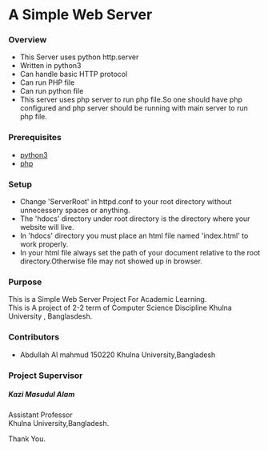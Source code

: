 # A Simple Web Server
### Overview
* This Server uses python http.server
* Written in python3
* Can handle basic HTTP protocol
* Can run PHP file
* Can run python file
* This server uses php server to run php file.So one should have php configured and php server should be running with main server to run php file.

### Prerequisites
* [python3](https://www.python.org/downloads/)
* [php](http://php.net/downloads.php)

### Setup
* Change 'ServerRoot' in httpd.conf to your root directory without unnecessery spaces or anything.
* The 'hdocs' directory under root directory is the directory where your website will live.
* In 'hdocs' directory you must place an html file named 'index.html' to work properly.
* In your html file always set the path of your document relative to the root directory.Otherwise file may not showed up in browser.

### Purpose
This is a Simple Web Server Project For Academic Learning. <br />
This is A project of 2-2 term of Computer Science Discipline Khulna University , Banglasdesh.

### Contributors
* 	Abdullah Al mahmud
	150220
	Khulna University,Bangladesh

### Project Supervisor
##### Kazi Masudul Alam
 Assistant Professor <br />
 Khulna University,Bangladesh.

Thank You.
